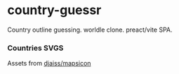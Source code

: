 # country-guessr
Country outline guessing. worldle clone. preact/vite SPA. 

### Countries SVGS
Assets from [djaiss/mapsicon](https://github.com/djaiss/mapsicon/tree/master/all/)

